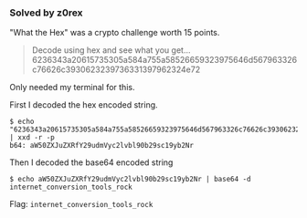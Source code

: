 ### Solved by z0rex

"What the Hex" was a crypto challenge worth 15 points.

> Decode using hex and see what you get...  
> 6236343a20615735305a584a755a58526659323975646d567963326c76626c3930623239736331397962324e72 

Only needed my terminal for this.

First I decoded the hex encoded string.

```
$ echo "6236343a20615735305a584a755a58526659323975646d567963326c76626c3930623239736331397962324e72" | xxd -r -p
b64: aW50ZXJuZXRfY29udmVyc2lvbl90b29sc19yb2Nr
```

Then I decoded the base64 encoded string

```
$ echo aW50ZXJuZXRfY29udmVyc2lvbl90b29sc19yb2Nr | base64 -d
internet_conversion_tools_rock
```

Flag: `internet_conversion_tools_rock`